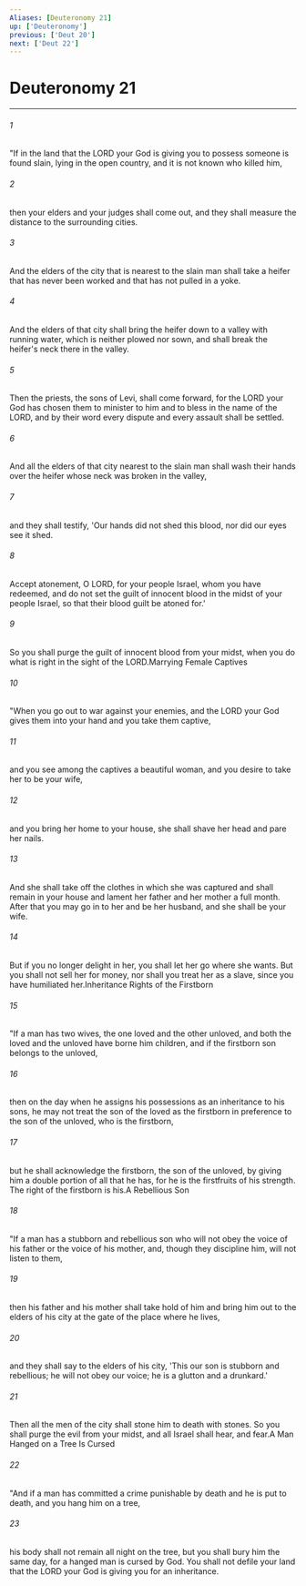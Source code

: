 ```yaml
---
Aliases: [Deuteronomy 21]
up: ['Deuteronomy']
previous: ['Deut 20']
next: ['Deut 22']
---
```

# Deuteronomy 21
***



###### 1 
"If in the land that the LORD your God is giving you to possess someone is found slain, lying in the open country, and it is not known who killed him, 

###### 2 
then your elders and your judges shall come out, and they shall measure the distance to the surrounding cities. 

###### 3 
And the elders of the city that is nearest to the slain man shall take a heifer that has never been worked and that has not pulled in a yoke. 

###### 4 
And the elders of that city shall bring the heifer down to a valley with running water, which is neither plowed nor sown, and shall break the heifer's neck there in the valley. 

###### 5 
Then the priests, the sons of Levi, shall come forward, for the LORD your God has chosen them to minister to him and to bless in the name of the LORD, and by their word every dispute and every assault shall be settled. 

###### 6 
And all the elders of that city nearest to the slain man shall wash their hands over the heifer whose neck was broken in the valley, 

###### 7 
and they shall testify, 'Our hands did not shed this blood, nor did our eyes see it shed. 

###### 8 
Accept atonement, O LORD, for your people Israel, whom you have redeemed, and do not set the guilt of innocent blood in the midst of your people Israel, so that their blood guilt be atoned for.' 

###### 9 
So you shall purge the guilt of innocent blood from your midst, when you do what is right in the sight of the LORD.Marrying Female Captives 

###### 10 
"When you go out to war against your enemies, and the LORD your God gives them into your hand and you take them captive, 

###### 11 
and you see among the captives a beautiful woman, and you desire to take her to be your wife, 

###### 12 
and you bring her home to your house, she shall shave her head and pare her nails. 

###### 13 
And she shall take off the clothes in which she was captured and shall remain in your house and lament her father and her mother a full month. After that you may go in to her and be her husband, and she shall be your wife. 

###### 14 
But if you no longer delight in her, you shall let her go where she wants. But you shall not sell her for money, nor shall you treat her as a slave, since you have humiliated her.Inheritance Rights of the Firstborn 

###### 15 
"If a man has two wives, the one loved and the other unloved, and both the loved and the unloved have borne him children, and if the firstborn son belongs to the unloved, 

###### 16 
then on the day when he assigns his possessions as an inheritance to his sons, he may not treat the son of the loved as the firstborn in preference to the son of the unloved, who is the firstborn, 

###### 17 
but he shall acknowledge the firstborn, the son of the unloved, by giving him a double portion of all that he has, for he is the firstfruits of his strength. The right of the firstborn is his.A Rebellious Son 

###### 18 
"If a man has a stubborn and rebellious son who will not obey the voice of his father or the voice of his mother, and, though they discipline him, will not listen to them, 

###### 19 
then his father and his mother shall take hold of him and bring him out to the elders of his city at the gate of the place where he lives, 

###### 20 
and they shall say to the elders of his city, 'This our son is stubborn and rebellious; he will not obey our voice; he is a glutton and a drunkard.' 

###### 21 
Then all the men of the city shall stone him to death with stones. So you shall purge the evil from your midst, and all Israel shall hear, and fear.A Man Hanged on a Tree Is Cursed 

###### 22 
"And if a man has committed a crime punishable by death and he is put to death, and you hang him on a tree, 

###### 23 
his body shall not remain all night on the tree, but you shall bury him the same day, for a hanged man is cursed by God. You shall not defile your land that the LORD your God is giving you for an inheritance.
